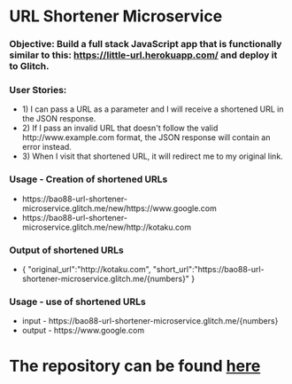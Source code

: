    <h1>URL Shortener Microservice</h1>
         <h3>Objective: Build a full stack JavaScript app that is functionally similar to this: 
           <a href="https://little-url.herokuapp.com/">https://little-url.herokuapp.com/</a> and deploy it to Glitch.
         </h3>
         <h3>User Stories:</h3>
         <ul>
           <li>1) I can pass a URL as a parameter and I will receive a shortened URL in the JSON response.</li>  
           <li>2) If I pass an invalid URL that doesn't follow the valid http://www.example.com format, 
             the JSON response will contain an error instead.
            </li>  
           <li>3) When I visit that shortened URL, it will redirect me to my original link.</li>  
         </ul>
         <h3>Usage - Creation of shortened URLs</h3>
         <ul>
           <li>https://bao88-url-shortener-microservice.glitch.me/new/https://www.google.com</li>  
           <li>https://bao88-url-shortener-microservice.glitch.me/new/http://kotaku.com</li>  
         </ul>
         <h3>Output of shortened URLs</h3>
         <ul>
           <li>{ "original_url":"http://kotaku.com", "short_url":"https://bao88-url-shortener-microservice.glitch.me/{numbers}" }</li>  
         </ul>
         <h3>Usage - use of shortened URLs</h3>
         <ul>
           <li>input - https://bao88-url-shortener-microservice.glitch.me/{numbers}</li>  
           <li>output - https://www.google.com</li>  
         </ul>
      </div>
      <h1>The repository can be found <a href="https://github.com/Bao88/URL-Shortener-Microservice" target="_blank">here</a> </h1>
   </body>

